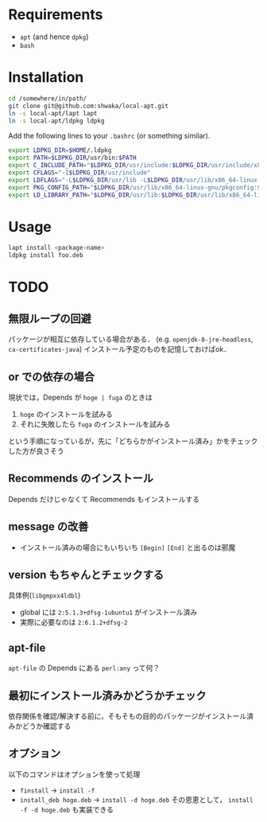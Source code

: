 # Requirements
- `apt` (and hence `dpkg`)
- `bash`

# Installation
```bash
cd /somewhere/in/path/
git clone git@github.com:shwaka/local-apt.git
ln -s local-apt/lapt lapt
ln -s local-apt/ldpkg ldpkg
```

Add the following lines to your `.bashrc` (or something similar).

```bash
export LDPKG_DIR=$HOME/.ldpkg
export PATH=$LDPKG_DIR/usr/bin:$PATH
export C_INCLUDE_PATH="$LDPKG_DIR/usr/include:$LDPKG_DIR/usr/include/x86_64-linux-gnu"
export CFLAGS="-I$LDPKG_DIR/usr/include"
export LDFLAGS="-L$LDPKG_DIR/usr/lib -L$LDPKG_DIR/usr/lib/x86_64-linux-gnu"
export PKG_CONFIG_PATH="$LDPKG_DIR/usr/lib/x86_64-linux-gnu/pkgconfig:$LDPKG_DIR/usr/share/pkgconfig"
export LD_LIBRARY_PATH="$LDPKG_DIR/usr/lib:$LDPKG_DIR/usr/lib/x86_64-linux-gnu"
```

# Usage
```bash
lapt install <package-name>
ldpkg install foo.deb
```

# TODO
## 無限ループの回避
パッケージが相互に依存している場合がある．
(e.g. `openjdk-8-jre-headless`, `ca-certificates-java`)
インストール予定のものを記憶しておけばok．

## or での依存の場合
現状では，Depends が `hoge | fuga` のときは

1. `hoge` のインストールを試みる
2. それに失敗したら `fuga` のインストールを試みる

という手順になっているが，先に「どちらかがインストール済み」かをチェックした方が良さそう

## Recommends のインストール
Depends だけじゃなくて Recommends もインストールする

## message の改善
- インストール済みの場合にもいちいち `[Begin]` `[End]` と出るのは邪魔

## version もちゃんとチェックする
具体例(`libgmpxx4ldbl`)
- global には `2:5.1.3+dfsg-1ubuntu1` がインストール済み
- 実際に必要なのは `2:6.1.2+dfsg-2`

## apt-file
`apt-file` の Depends にある `perl:any` って何？

## 最初にインストール済みかどうかチェック
依存関係を確認/解決する前に，そもそもの目的のパッケージがインストール済みかどうか確認する

## オプション
以下のコマンドはオプションを使って処理
- `finstall` → `install -f`
- `install_deb hoge.deb` → `install -d hoge.deb`
その恩恵として， `install -f -d hoge.deb` も実装できる

